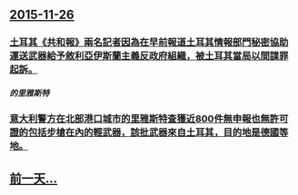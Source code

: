 ## [2015-11-26](/zh/news/2015/11/26/index.md)

### [土耳其《共和報》兩名記者因為在早前報道土耳其情報部門秘密協助運送武器給予敘利亞伊斯蘭主義反政府組織，被土耳其當局以間諜罪起訴。 ](/zh/news/2015/11/26/土耳其-共和報-兩名記者因為在早前報道土耳其情報部門秘密協助運送武器給予敘利亞伊斯蘭主義反政府組織-被土耳其當局以間諜罪.md)
##### 的里雅斯特
### [意大利警方在北部港口城市的里雅斯特查獲近800件無申報也無許可證的包括步槍在內的輕武器，該批武器來自土耳其，目的地是德國等地。 ](/zh/news/2015/11/26/意大利警方在北部港口城市的里雅斯特查獲近800件無申報也無許可證的包括步槍在內的輕武器-該批武器來自土耳其-目的地是德國.md)
## [前一天...](/zh/news/2015/11/24/index.md)

